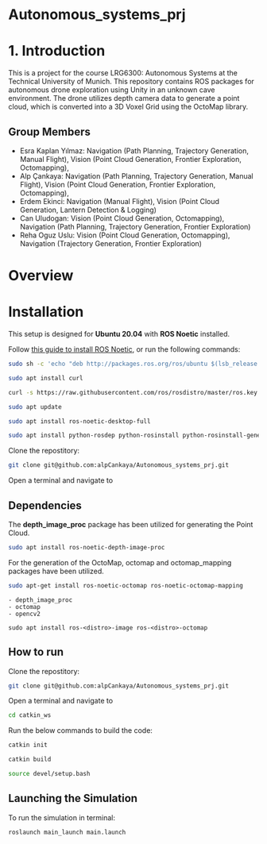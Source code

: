 # Autonomous_systems_prj
# 1. Introduction
This is a project for the course LRG6300: Autonomous Systems at the Technical University of Munich.
This repository contains ROS packages for autonomous drone exploration using Unity in an unknown cave environment. The drone utilizes depth camera data to generate a point cloud, which is converted into a 3D Voxel Grid using the OctoMap library.
## Group Members
- Esra Kaplan Yılmaz: Navigation (Path Planning, Trajectory Generation, Manual Flight), Vision (Point Cloud Generation, Frontier Exploration, Octomapping),
- Alp Çankaya: Navigation (Path Planning, Trajectory Generation, Manual Flight), Vision (Point Cloud Generation, Frontier Exploration, Octomapping),  
- Erdem Ekinci: Navigation (Manual Flight), Vision (Point Cloud Generation, Lantern Detection & Logging)  
- Can Uludogan: Vision (Point Cloud Generation, Octomapping), Navigation (Path Planning, Trajectory Generation, Frontier Exploration)  
- Reha Oguz Uslu: Vision (Point Cloud Generation, Octomapping), Navigation (Trajectory Generation, Frontier Exploration)
# Overview


# Installation
This setup is designed for **Ubuntu 20.04** with **ROS Noetic** installed.  

Follow [this guide to install ROS Noetic](http://wiki.ros.org/noetic/Installation), or run the following commands:  

```bash 
sudo sh -c 'echo "deb http://packages.ros.org/ros/ubuntu $(lsb_release -sc) main" > /etc/apt/sources.list.d/ros-latest.list'
```
```bash 
sudo apt install curl
```
```bash 
curl -s https://raw.githubusercontent.com/ros/rosdistro/master/ros.key | sudo apt-key add -
```
```bash 
sudo apt update
```
```bash 
sudo apt install ros-noetic-desktop-full
```
```bash 
sudo apt install python-rosdep python-rosinstall python-rosinstall-generator python-wstool build-essential
```

Clone the repostitory: 
```bash
git clone git@github.com:alpCankaya/Autonomous_systems_prj.git 
```
Open a terminal and navigate to 


## Dependencies 
The **depth_image_proc** package has been utilized for generating the Point Cloud. 
```bash
sudo apt install ros-noetic-depth-image-proc 
```
For the generation of the OctoMap, octomap and octomap_mapping packages have been utilized.
```bash
sudo apt-get install ros-noetic-octomap ros-noetic-octomap-mapping
```
    - depth_image_proc 
    - octomap
    - opencv2

`sudo apt install ros-<distro>-image ros-<distro>-octomap`

## How to run

Clone the repostitory: 
```bash
git clone git@github.com:alpCankaya/Autonomous_systems_prj.git 
```
Open a terminal and navigate to 
```bash
cd catkin_ws 
```
Run the below commands to build the code: 
```bash
catkin init
```
```bash
catkin build
```
```bash
source devel/setup.bash
```

## Launching the Simulation 
To run the simulation in terminal: 
```bash
roslaunch main_launch main.launch
```

